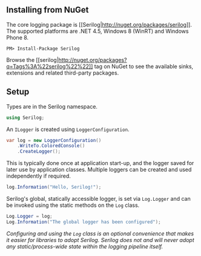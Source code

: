 ## Installing from NuGet

The core logging package is [[Serilog|http://nuget.org/packages/serilog]]. The supported platforms are .NET 4.5, Windows 8 (WinRT) and Windows Phone 8.

```
PM> Install-Package Serilog
```

Browse the [[serilog|http://nuget.org/packages?q=Tags%3A%22serilog%22%22]] tag on NuGet to see the available sinks, extensions and related third-party packages.

## Setup

Types are in the Serilog namespace.

```csharp
using Serilog;
```

An `ILogger` is created using `LoggerConfiguration`.

```csharp
var log = new LoggerConfiguration()
    .WriteTo.ColoredConsole()
    .CreateLogger();
```

This is typically done once at application start-up, and the logger saved for later use by application classes. Multiple loggers can be created and used independently if required.

```csharp
log.Information("Hello, Serilog!");
```

Serilog's global, statically accessible logger, is set via `Log.Logger` and can be invoked using the static methods on the `Log` class.

```csharp
Log.Logger = log;
Log.Information("The global logger has been configured");
```

_Configuring and using the `Log` class is an optional convenience that makes it easier for libraries to adopt Serilog. Serilog does not and will never adopt any static/process-wide state within the logging pipeline itself._
